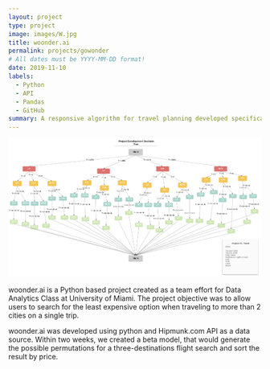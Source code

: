 ```yaml
---
layout: project
type: project
image: images/W.jpg
title: woonder.ai
permalink: projects/gowonder
# All dates must be YYYY-MM-DD format!
date: 2019-11-10
labels:
  - Python
  - API
  - Pandas
  - GitHub
summary: A responsive algorithm for travel planning developed specifically for multi-city flight searches.
---
```


<img class="ui medium right floated rounded image" src="../images/Screen Shot 2019-11-18 at 3.17.17 PM.png">

woonder.ai is a Python based project created as a team effort for Data Analytics Class at University of Miami. The project objective was to allow users to search for the least expensive option when traveling to more than 2 cities on a single trip.

woonder.ai was developed using python and Hipmunk.com API as a data source. Within two weeks, we created a beta model, that would generate the possible permutations for a three-destinations flight search and sort the result by price.
 
